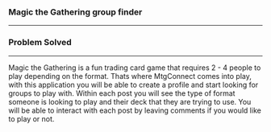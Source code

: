 ### Magic the Gathering group finder

---

### Problem Solved

---

Magic the Gathering is a fun trading card game that requires 2 - 4 people to play depending on the format.
Thats where MtgConnect comes into play, with this application you will be able to create a profile and start looking for groups to play with.
Within each post you will see the type of format someone is looking to play and their deck that they are trying to use.
You will be able to interact with each post by leaving comments if you would like to play or not.
